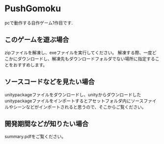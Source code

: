 # PushGomoku
pcで動作する自作ゲーム1作目です.

## このゲームを遊ぶ場合
zipファイルを解凍し、exeファイルを実行してください。
解凍する際、一度どこかにダウンロードし、解凍先もダウンロードフォルダでない場所に指定することをおすすめします。

## ソースコードなどを見たい場合
unitypackageファイルをダウンロードし、unityからダウンロードしたunitypackageファイルをインポートするとアセットフォルダ内にソースファイルやシーンなどがインポートされると思うので、そこからご覧ください。

## 開発期間などが知りたい場合
summary.pdfをご覧ください。

